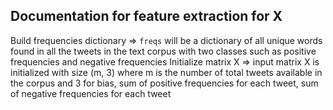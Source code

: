## Documentation for feature extraction for X
Build frequencies dictionary => `freqs` will be a dictionary of all unique words found in all the tweets in the text corpus with two classes such as positive frequencies and negative frequencies
Initialize matrix X => input matrix X is initialized with size (m, 3) where m is the number of total tweets available in the corpus and 3 for bias, sum of
positive frequencies for each tweet, sum of negative frequencies for each tweet
